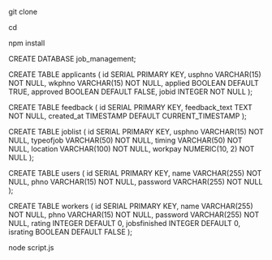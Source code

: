 <!-- Detailed Setup Instructions for Job Management Application
Prerequisites
Before you start setting up the application, ensure you have the following installed:

Node.js: Download and install Node.js from nodejs.org. This includes npm (Node Package Manager) which is needed to install the application dependencies.

PostgreSQL: Download and install PostgreSQL from postgresql.org. Make sure you have access to the PostgreSQL command line (psql) or a graphical tool like pgAdmin for database management.

Code Editor: A code editor is needed to modify the application code. Visual Studio Code is recommended, but you can use any editor of your choice.

Step-by-Step Setup

Step 1: Clone the Repository
Start by cloning the project repository to your local machine. Open your terminal or command prompt and run the following command: -->

git clone <repository-url>



<!-- Step 2: Navigate to the Project Directory
After cloning, navigate into the project directory: -->

cd <project-directory>

<!-- Step 3: Install Dependencies
To install all required Node.js packages, run: -->

npm install

<!-- This command reads the package.json file and installs all listed dependencies, including Express, bcrypt, and axios.

Step 4: Set Up PostgreSQL Database
Start PostgreSQL: Ensure your PostgreSQL server is running.

Create a Database: Open your PostgreSQL command line (psql) or pgAdmin and create a new database for this application. For example: -->

CREATE DATABASE job_management;


<!-- Create Tables: Use the provided SQL queries to create the necessary tables. Execute the following commands:

Create the applicants table -->

CREATE TABLE applicants (
    id SERIAL PRIMARY KEY,
    usphno VARCHAR(15) NOT NULL,
    wkphno VARCHAR(15) NOT NULL,
    applied BOOLEAN DEFAULT TRUE,
    approved BOOLEAN DEFAULT FALSE,
    jobid INTEGER NOT NULL
);

<!-- Create the feedback table -->

CREATE TABLE feedback (
    id SERIAL PRIMARY KEY,
    feedback_text TEXT NOT NULL,
    created_at TIMESTAMP DEFAULT CURRENT_TIMESTAMP
);

<!-- Create the joblist table -->

CREATE TABLE joblist (
    id SERIAL PRIMARY KEY,
    usphno VARCHAR(15) NOT NULL,
    typeofjob VARCHAR(50) NOT NULL,
    timing VARCHAR(50) NOT NULL,
    location VARCHAR(100) NOT NULL,
    workpay NUMERIC(10, 2) NOT NULL
);

<!-- Create the users table -->
CREATE TABLE users (
    id SERIAL PRIMARY KEY,
    name VARCHAR(255) NOT NULL,
    phno VARCHAR(15) NOT NULL,
    password VARCHAR(255) NOT NULL
);


<!-- Create the workers table -->
CREATE TABLE workers (
    id SERIAL PRIMARY KEY,
    name VARCHAR(255) NOT NULL,
    phno VARCHAR(15) NOT NULL,
    password VARCHAR(255) NOT NULL,
    rating INTEGER DEFAULT 0,
    jobsfinished INTEGER DEFAULT 0,
    israting BOOLEAN DEFAULT FALSE
);

<!-- Step 5: Configure the Application
API Key for OTP Verification:

Sign up at Authkey.io to get your API key for OTP services.
Find the section in your code where the API key is defined (usually in a configuration file or directly in the OTP sending function).
Replace the placeholder API key with your actual key.
Environment Variables (optional):

For sensitive information (like API keys, database credentials), consider using environment variables. You can create a .env file and use the dotenv package to load them into your application.
Step 6: Start the Application
With everything set up, you can now start your application. Run the following command in your terminal: -->

node script.js

<!-- By default, the application will run on http://localhost:3000 -->
